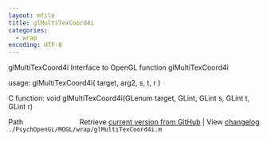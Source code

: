```yaml
---
layout: mfile
title: glMultiTexCoord4i
categories:
  - wrap
encoding: UTF-8
---
```


glMultiTexCoord4i  Interface to OpenGL function glMultiTexCoord4i

usage:  glMultiTexCoord4i( target, arg2, s, t, r )

C function:  void glMultiTexCoord4i(GLenum target, GLint, GLint s, GLint t, GLint r)


<div class="code_header" style="text-align:right;">
  <span style="float:left;">Path&nbsp;&nbsp;</span> <span class="counter">Retrieve <a href=
  "https://raw.github.com/Psychtoolbox-3/Psychtoolbox-3/beta/./PsychOpenGL/MOGL/wrap/glMultiTexCoord4i.m">current version from GitHub</a> | View <a href=
  "https://github.com/Psychtoolbox-3/Psychtoolbox-3/commits/beta/./PsychOpenGL/MOGL/wrap/glMultiTexCoord4i.m">changelog</a></span>
</div>
<div class="code">
  <code>./PsychOpenGL/MOGL/wrap/glMultiTexCoord4i.m</code>
</div>
